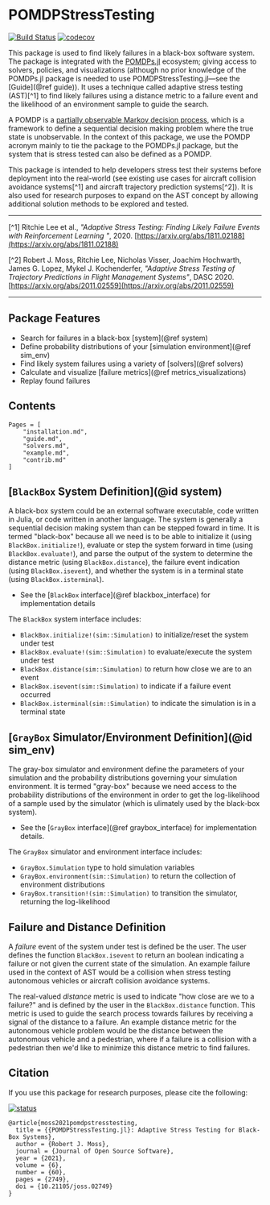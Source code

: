 # POMDPStressTesting
[![Build Status](https://github.com/sisl/POMDPStressTesting.jl/actions/workflows/CI.yml/badge.svg)](https://github.com/sisl/POMDPStressTesting.jl/actions/workflows/CI.yml) [![codecov](https://codecov.io/gh/sisl/POMDPStressTesting.jl/branch/master/graph/badge.svg)](https://codecov.io/gh/sisl/POMDPStressTesting.jl)

This package is used to find likely failures in a black-box software system.
The package is integrated with the [POMDPs.jl](https://github.com/JuliaPOMDP/POMDPs.jl) ecosystem; giving access to solvers, policies, and visualizations (although no prior knowledge of the POMDPs.jl package is needed to use POMDPStressTesting.jl—see the [Guide](@ref guide)). It uses a technique called adaptive stress testing (AST)[^1] to find likely failures using a distance metric to a failure event and the likelihood of an environment sample to guide the search.

A POMDP is a [partially observable Markov decision process](https://en.wikipedia.org/wiki/Partially_observable_Markov_decision_process), which is a framework to define a sequential decision making problem where the true state is unobservable. In the context of this package, we use the POMDP acronym mainly to tie the package to the POMDPs.jl package, but the system that is stress tested can also be defined as a POMDP.

This package is intended to help developers stress test their systems before deployment into the real-world (see existing use cases for aircraft collision avoidance systems[^1] and aircraft trajectory prediction systems[^2]). It is also used for research purposes to expand on the AST concept by allowing additional solution methods to be explored and tested.

---

[^1] Ritchie Lee et al., *"Adaptive Stress Testing: Finding Likely Failure Events with Reinforcement Learning
"*, 2020. [https://arxiv.org/abs/1811.02188](https://arxiv.org/abs/1811.02188)

[^2] Robert J. Moss, Ritchie Lee, Nicholas Visser, Joachim Hochwarth, James G. Lopez, Mykel J. Kochenderfer, *"Adaptive Stress Testing of Trajectory Predictions in Flight Management Systems"*, DASC 2020. [https://arxiv.org/abs/2011.02559](https://arxiv.org/abs/2011.02559)

---

## Package Features
- Search for failures in a black-box [system](@ref system)
- Define probability distributions of your [simulation environment](@ref sim_env)
- Find likely system failures using a variety of [solvers](@ref solvers)
- Calculate and visualize [failure metrics](@ref metrics_visualizations)
- Replay found failures


## Contents
```@contents
Pages = [
    "installation.md",
    "guide.md",
    "solvers.md",
    "example.md",
    "contrib.md"
]
```

## [`BlackBox` System Definition](@id system)
A black-box system could be an external software executable, code written in Julia, or code written in another language.
The system is generally a sequential decision making system than can be stepped foward in time.
It is termed "black-box" because all we need is to be able to initialize it (using `BlackBox.initialize!`), evaluate or step the system forward in time (using `BlackBox.evaluate!`), and parse the output of the system to determine the distance metric (using `BlackBox.distance`), the failure event indication (using `BlackBox.isevent`), and whether the system is in a terminal state (using `BlackBox.isterminal`).
- See the [`BlackBox` interface](@ref blackbox_interface) for implementation details

The `BlackBox` system interface includes:
- `BlackBox.initialize!(sim::Simulation)` to initialize/reset the system under test
- `BlackBox.evaluate!(sim::Simulation)` to evaluate/execute the system under test
- `BlackBox.distance(sim::Simulation)` to return how close we are to an event
- `BlackBox.isevent(sim::Simulation)` to indicate if a failure event occurred
- `BlackBox.isterminal(sim::Simulation)` to indicate the simulation is in a terminal state


## [`GrayBox` Simulator/Environment Definition](@id sim_env)
The gray-box simulator and environment define the parameters of your simulation and the probability distributions governing your simulation environment. It is termed "gray-box" because we need access to the probability distributions of the environment in order to get the log-likelihood of a sample used by the simulator (which is ulimately used by the black-box system).
- See the [`GrayBox` interface](@ref graybox_interface) for implementation details.

The `GrayBox` simulator and environment interface includes:
- `GrayBox.Simulation` type to hold simulation variables
- `GrayBox.environment(sim::Simulation)` to return the collection of environment distributions
- `GrayBox.transition!(sim::Simulation)` to transition the simulator, returning the log-likelihood

## Failure and Distance Definition
A *failure* event of the system under test is defined be the user. The user defines the function `BlackBox.isevent` to return an boolean indicating a failure or not given the current state of the simulation. An example failure used in the context of AST would be a collision when stress testing autonomous vehicles or aircraft collision avoidance systems.

The real-valued *distance* metric is used to indicate "how close are we to a failure?" and is defined by the user in the `BlackBox.distance` function. This metric is used to guide the search process towards failures by receiving a signal of the distance to a failure. An example distance metric for the autonomous vehicle problem would be the distance between the autonomous vehicle and a pedestrian, where if a failure is a collision with a pedestrian then we'd like to minimize this distance metric to find failures.

## Citation

If you use this package for research purposes, please cite the following:

[![status](https://joss.theoj.org/papers/04dc39ea89e90938727d789a2e402b0b/status.svg)](https://joss.theoj.org/papers/04dc39ea89e90938727d789a2e402b0b)

```
@article{moss2021pomdpstresstesting,
  title = {{POMDPStressTesting.jl}: Adaptive Stress Testing for Black-Box Systems},
  author = {Robert J. Moss},
  journal = {Journal of Open Source Software},
  year = {2021},
  volume = {6},
  number = {60},
  pages = {2749},
  doi = {10.21105/joss.02749}
}
```
